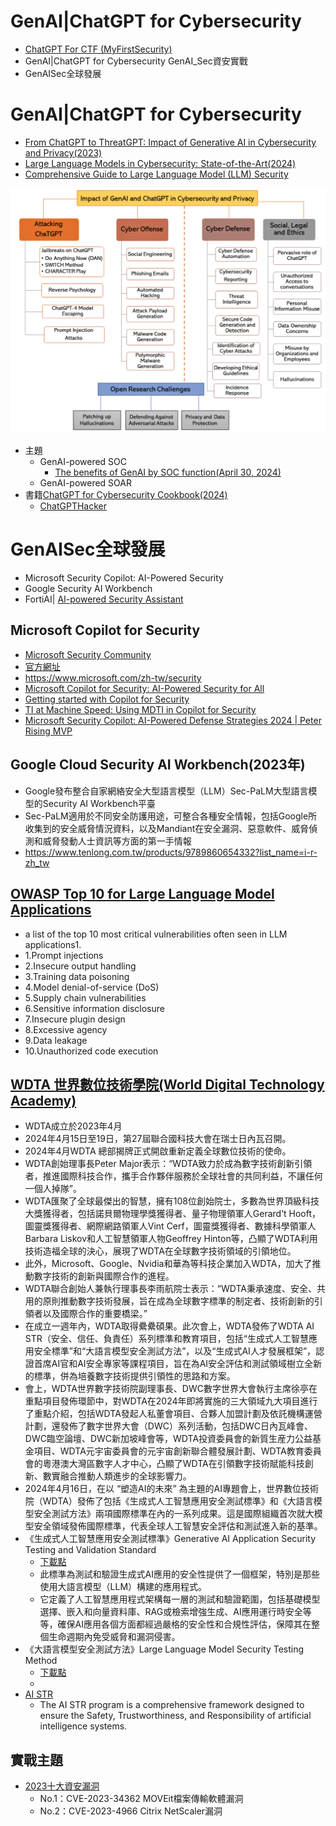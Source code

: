 # GenAI|ChatGPT for Cybersecurity
- [ChatGPT For CTF (MyFirstSecurity)](ChatGPT4CTF.md)
- GenAI|ChatGPT for Cybersecurity GenAI_Sec資安實戰
- GenAISec全球發展

# GenAI|ChatGPT for Cybersecurity
- [From ChatGPT to ThreatGPT: Impact of Generative AI in Cybersecurity and Privacy(2023)](https://arxiv.org/abs/2307.00691)
- [Large Language Models in Cybersecurity: State-of-the-Art(2024)](https://arxiv.org/abs/2402.00891)
- [Comprehensive Guide to Large Language Model (LLM) Security](https://www.lakera.ai/blog/llm-security)

![GenAI_sec_2023](./pics/GenAI_sec_2023.png)

- 主題
  - GenAI-powered SOC
    - [The benefits of GenAI by SOC function(April 30, 2024)](https://redcanary.com/blog/security-operations/benefits-of-genai-by-soc-function/) 
  - GenAI-powered SOAR 
- 書籍[ChatGPT for Cybersecurity Cookbook(2024)](https://www.packtpub.com/product/chatgpt-for-cybersecurity-cookbook/9781805124047)
    - [ChatGPTHacker](ChatGPTHacker.md) 

# GenAISec全球發展
- Microsoft Security Copilot: AI-Powered Security
- Google Security AI Workbench
- FortiAI| [AI-powered Security Assistant](https://www.fortinet.com/products/fortiai)

## Microsoft Copilot for Security 
- [Microsoft Security Community](https://www.youtube.com/@MicrosoftSecurityCommunity)
- [官方網址](https://www.microsoft.com/zh-tw/security/business/ai-machine-learning/microsoft-copilot-security)
- https://www.microsoft.com/zh-tw/security
- [Microsoft Copilot for Security: AI-Powered Security for All](https://www.youtube.com/watch?v=sNaxv2zflmc)
- [Getting started with Copilot for Security](https://www.youtube.com/watch?v=6qR7PyRMoQ8)
- [TI at Machine Speed: Using MDTI in Copilot for Security](https://www.youtube.com/watch?v=tdZ6UivzrTQ)
- [Microsoft Security Copilot: AI-Powered Defense Strategies 2024 | Peter Rising MVP](https://www.youtube.com/watch?v=q4nF2eHw7Fc)

## Google Cloud Security AI Workbench(2023年)
- Google發布整合自家網絡安全大型語言模型（LLM）Sec-PaLM大型語言模型的Security AI Workbench平臺
- Sec-PaLM適用於不同安全防護用途，可整合各種安全情報，包括Google所收集到的安全威脅情況資料，以及Mandiant在安全漏洞、惡意軟件、威脅偵測和威脅發動人士資訊等方面的第一手情報
- https://www.tenlong.com.tw/products/9789860654332?list_name=i-r-zh_tw

## [OWASP Top 10 for Large Language Model Applications](https://owasp.org/www-project-top-10-for-large-language-model-applications/)
- a list of the top 10 most critical vulnerabilities often seen in LLM applications1.
- 1.Prompt injections
- 2.Insecure output handling
- 3.Training data poisoning
- 4.Model denial-of-service (DoS)
- 5.Supply chain vulnerabilities
- 6.Sensitive information disclosure
- 7.Insecure plugin design
- 8.Excessive agency
- 9.Data leakage
- 10.Unauthorized code execution

## [WDTA 世界數位技術學院(World Digital Technology Academy)](https://wdtacademy.org/)
- WDTA成立於2023年4月
- 2024年4月15日至19日，第27屆聯合國科技大會在瑞士日內瓦召開。
- 2024年4月WDTA 總部揭牌正式開啟重新定義全球數位技術的使命。
- WDTA創始理事長Peter Major表示：“WDTA致力於成為數字技術創新引領者，推進國際科技合作，攜手合作夥伴服務於全球社會的共同利益，不讓任何一個人掉隊”。
- WDTA匯聚了全球最傑出的智慧，擁有108位創始院士，多數為世界頂級科技大獎獲得者，包括諾貝爾物理學獎獲得者、量子物理領軍人Gerard’t Hooft，圖靈獎獲得者、網際網路領軍人Vint Cerf，圖靈獎獲得者、數據科學領軍人Barbara Liskov和人工智慧領軍人物Geoffrey Hinton等，凸顯了WDTA利用技術造福全球的決心，展現了WDTA在全球數字技術領域的引領地位。
- 此外，Microsoft、Google、Nvidia和華為等科技企業加入WDTA，加大了推動數字技術的創新與國際合作的進程。
- WDTA聯合創始人兼執行理事長李雨航院士表示：“WDTA秉承速度、安全、共用的原則推動數字技術發展，旨在成為全球數字標準的制定者、技術創新的引領者以及國際合作的重要橋梁。”
- 在成立一週年內，WDTA取得纍纍碩果。此次會上，WDTA發佈了WDTA AI STR（安全、信任、負責任）系列標準和教育項目，包括“生成式人工智慧應用安全標準”和“大語言模型安全測試方法”，以及“生成式AI人才發展框架”，認證首席AI官和AI安全專家等課程項目，旨在為AI安全評估和測試領域樹立全新的標準，併為培養數字技術提供引領性的思路和方案。
- 會上，WDTA世界數字技術院副理事長、DWC數字世界大會執行主席徐亭在重點項目發佈環節中，對WDTA在2024年即將實施的三大領域九大項目進行了重點介紹，包括WDTA發起人私董會項目、合夥人加盟計劃及依託機構運營計劃，還發佈了數字世界大會（DWC）系列活動，包括DWC日內瓦峰會、DWC臨空論壇、DWC新加坡峰會等，WDTA投資委員會的新質生産力公益基金項目、WDTA元宇宙委員會的元宇宙創新聯合體發展計劃、WDTA教育委員會的粵港澳大灣區數字人才中心，凸顯了WDTA在引領數字技術賦能科技創新、數實融合推動人類進步的全球影響力。
- 2024年4月16日，在以 “塑造AI的未來” 為主題的AI專題會上，世界數位技術院（WDTA）發佈了包括《生成式人工智慧應用安全測試標準》和《大語言模型安全測試方法》兩項國際標準在內的一系列成果。這是國際組織首次就大模型安全領域發佈國際標準，代表全球人工智慧安全評估和測試進入新的基準。
- 《生成式人工智慧應用安全測試標準》Generative AI Application Security Testing and Validation Standard
  - [下載點](https://www.wdtacademy.org/publications/GenerativeAiApplicationSecurityTestingAndValidationStandard)
  - 此標準為測試和驗證生成式AI應用的安全性提供了一個框架，特別是那些使用大語言模型（LLM）構建的應用程式。
  - 它定義了人工智慧應用程式架構每一層的測試和驗證範圍，包括基礎模型選擇、嵌入和向量資料庫、RAG或檢索增強生成、AI應用運行時安全等等，確保AI應用各個方面都經過嚴格的安全性和合規性評估，保障其在整個生命週期內免受威脅和漏洞侵害。
- 《大語言模型安全測試方法》Large Language Model Security Testing Method
  - [下載點](https://wdtacademy.org/publications/LargeLanguageModelSecurityTestingMethod)
  - 
- [AI STR](https://wdtacademy.org/keys/aiStr)
  - The AI STR program is a comprehensive framework designed to ensure the Safety, Trustworthiness, and Responsibility of artificial intelligence systems. 

## 實戰主題
- [2023十大資安漏洞](https://www.ithome.com.tw/article/162080)
  - No.1：CVE-2023-34362 MOVEit檔案傳輸軟體漏洞
  - No.2：CVE-2023-4966 Citrix NetScaler漏洞
